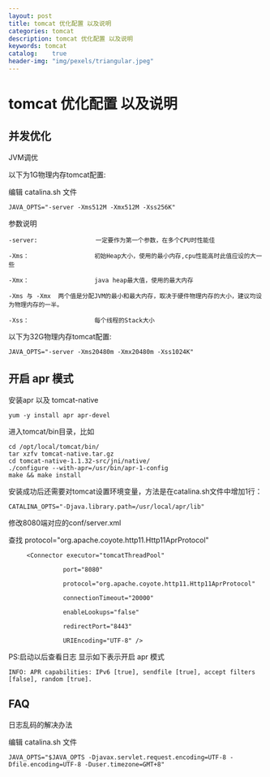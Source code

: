 ```yaml
---
layout: post
title: tomcat 优化配置 以及说明
categories: tomcat
description: tomcat 优化配置 以及说明
keywords: tomcat
catalog:    true
header-img: "img/pexels/triangular.jpeg"
---
```




# tomcat 优化配置 以及说明


## 并发优化
 

JVM调优

以下为1G物理内存tomcat配置: 

编辑 catalina.sh 文件

```
JAVA_OPTS="-server -Xms512M -Xmx512M -Xss256K"
```


参数说明

```
-server:                一定要作为第一个参数，在多个CPU时性能佳

-Xms：                  初始Heap大小，使用的最小内存,cpu性能高时此值应设的大一些

-Xmx：                  java heap最大值，使用的最大内存

-Xms 与 -Xmx  两个值是分配JVM的最小和最大内存，取决于硬件物理内存的大小，建议均设为物理内存的一半。

-Xss：                  每个线程的Stack大小
```
 


以下为32G物理内存tomcat配置: 

```
JAVA_OPTS="-server -Xms20480m -Xmx20480m -Xss1024K"
```



## 开启 apr 模式


安装apr 以及 tomcat-native

```
yum -y install apr apr-devel
```

进入tomcat/bin目录，比如

```
cd /opt/local/tomcat/bin/
tar xzfv tomcat-native.tar.gz
cd tomcat-native-1.1.32-src/jni/native/
./configure --with-apr=/usr/bin/apr-1-config
make && make install
```

安装成功后还需要对tomcat设置环境变量，方法是在catalina.sh文件中增加1行：

```
CATALINA_OPTS="-Djava.library.path=/usr/local/apr/lib"
```
 
修改8080端对应的conf/server.xml

查找  protocol="org.apache.coyote.http11.Http11AprProtocol"


```
     <Connector executor="tomcatThreadPool"

               port="8080" 

               protocol="org.apache.coyote.http11.Http11AprProtocol"

               connectionTimeout="20000"

               enableLookups="false"

               redirectPort="8443"

               URIEncoding="UTF-8" />
```


PS:启动以后查看日志 显示如下表示开启 apr 模式

```
INFO: APR capabilities: IPv6 [true], sendfile [true], accept filters [false], random [true].
```


## FAQ

日志乱码的解决办法

编辑 catalina.sh 文件

```
JAVA_OPTS="$JAVA_OPTS -Djavax.servlet.request.encoding=UTF-8 -Dfile.encoding=UTF-8 -Duser.timezone=GMT+8"
```

